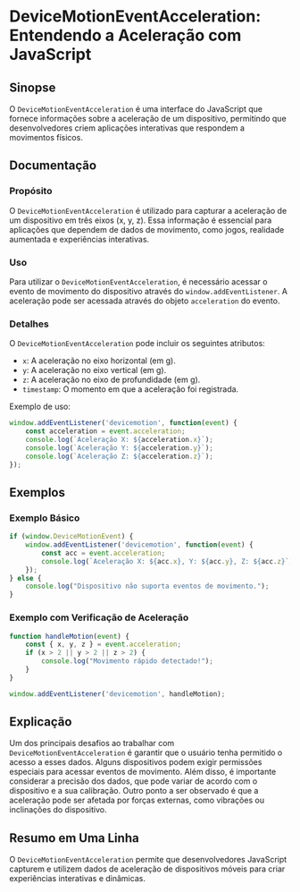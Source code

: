 <!--
Meta Description: # DeviceMotionEventAcceleration: Entendendo a Aceleração com JavaScript ## Sinopse O `DeviceMotionEventAcceleration` é uma interface do JavaScript que...
Meta Keywords: aceleração, que, acceleration, devicemotioneventacceleration, javascript
-->

# DeviceMotionEventAcceleration: Entendendo a Aceleração com JavaScript

## Sinopse
O `DeviceMotionEventAcceleration` é uma interface do JavaScript que fornece informações sobre a aceleração de um dispositivo, permitindo que desenvolvedores criem aplicações interativas que respondem a movimentos físicos.

## Documentação

### Propósito
O `DeviceMotionEventAcceleration` é utilizado para capturar a aceleração de um dispositivo em três eixos (x, y, z). Essa informação é essencial para aplicações que dependem de dados de movimento, como jogos, realidade aumentada e experiências interativas.

### Uso
Para utilizar o `DeviceMotionEventAcceleration`, é necessário acessar o evento de movimento do dispositivo através do `window.addEventListener`. A aceleração pode ser acessada através do objeto `acceleration` do evento.

### Detalhes
O `DeviceMotionEventAcceleration` pode incluir os seguintes atributos:
- `x`: A aceleração no eixo horizontal (em g).
- `y`: A aceleração no eixo vertical (em g).
- `z`: A aceleração no eixo de profundidade (em g).
- `timestamp`: O momento em que a aceleração foi registrada.

Exemplo de uso:
```javascript
window.addEventListener('devicemotion', function(event) {
    const acceleration = event.acceleration;
    console.log(`Aceleração X: ${acceleration.x}`);
    console.log(`Aceleração Y: ${acceleration.y}`);
    console.log(`Aceleração Z: ${acceleration.z}`);
});
```

## Exemplos

### Exemplo Básico
```javascript
if (window.DeviceMotionEvent) {
    window.addEventListener('devicemotion', function(event) {
        const acc = event.acceleration;
        console.log(`Aceleração X: ${acc.x}, Y: ${acc.y}, Z: ${acc.z}`);
    });
} else {
    console.log("Dispositivo não suporta eventos de movimento.");
}
```

### Exemplo com Verificação de Aceleração
```javascript
function handleMotion(event) {
    const { x, y, z } = event.acceleration;
    if (x > 2 || y > 2 || z > 2) {
        console.log("Movimento rápido detectado!");
    }
}

window.addEventListener('devicemotion', handleMotion);
```

## Explicação
Um dos principais desafios ao trabalhar com `DeviceMotionEventAcceleration` é garantir que o usuário tenha permitido o acesso a esses dados. Alguns dispositivos podem exigir permissões especiais para acessar eventos de movimento. Além disso, é importante considerar a precisão dos dados, que pode variar de acordo com o dispositivo e a sua calibração. Outro ponto a ser observado é que a aceleração pode ser afetada por forças externas, como vibrações ou inclinações do dispositivo.

## Resumo em Uma Linha
O `DeviceMotionEventAcceleration` permite que desenvolvedores JavaScript capturem e utilizem dados de aceleração de dispositivos móveis para criar experiências interativas e dinâmicas.